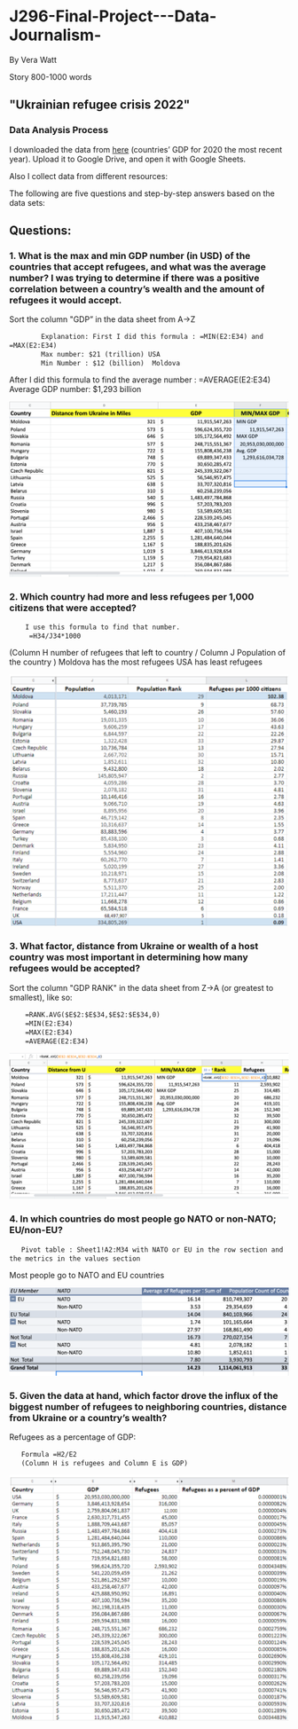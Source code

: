 # J296-Final-Project---Data-Journalism-
By Vera Watt 

Story 800-1000 words 

## "Ukrainian refugee crisis 2022"

### Data Analysis Process
I downloaded the data from [here](https://www.google.com/url?q=https://databank.worldbank.org/indicator/NY.GDP.MKTP.CD/1ff4a498/Popular-Indicators&sa=D&source=docs&ust=1651611829608631&usg=AOvVaw12VStu5enxiblZPvcq51A6) (countries’ GDP for 2020 the most recent year). Upload it to Google Drive, and open it with Google Sheets.
 

Also I  collect data from different resources: 
 
The following are five questions and step-by-step answers based on the data sets:
 
 
## Questions: 
 
### 1. What is the max and min GDP number (in USD) of the countries that accept refugees, and what was the average number? I was trying to determine if there was a positive correlation between a country’s wealth and the amount of refugees it would accept.
 
Sort the column "GDP” in the data sheet from A->Z
 
            Explanation: First I did this formula : =MIN(E2:E34) and =MAX(E2:E34)
            Max number: $21 (trillion) USA 
            Min Number : $12 (billion)  Moldova 
 
After I  did this formula to find the average number : =AVERAGE(E2:E34)
Average GDP number: $1,293 billion

![Screenshot for min and max GDP](/Q1.png) 

 
 ###     2. Which country had more and less refugees per 1,000 citizens that were accepted?  
        
        I use this formula to find that number. 
         =H34/J34*1000
(Column H number of refugees that left to country / Column J Population of the country )
Moldova has the most refugees
USA has least refugees  

![Screenshot that shows country with less refugees](/Q2.png)  


 
###     3. What factor, distance from Ukraine or wealth of a host country was most important in determining how many refugees would be accepted?
 
Sort the column "GDP RANK" in the data sheet from Z->A (or greatest to smallest), like so:
 
        =RANK.AVG($E$2:$E$34,$E$2:$E$34,0)
        =MIN(E2:E34)
        =MAX(E2:E34)
        =AVERAGE(E2:E34)
        
        
![Screenshot that shows GDP RANK ](/Q3.png)        



###     4. In which countries do most people go NATO or non-NATO; EU/non-EU?
 
       Pivot table : Sheet1!A2:M34 with NATO or EU in the row section and the metrics in the values section
 
Most people go to NATO and EU countries 

        
 ![Screenshot that shows country Nato/not-nato ; EU/Not EU numbers of people](/Q4.png)    
 
 
 ###    5. Given the data at hand, which factor drove the influx of the biggest number of refugees to neighboring countries, distance from Ukraine or a country’s wealth?
  Refugees as a percentage of GDP: 
 
       Formula =H2/E2 
       (Column H is refugees and Column E is GDP) 
       
 ![Screenshot that shows percentage of GDP](/Q5.png)  
 
 
 

  

